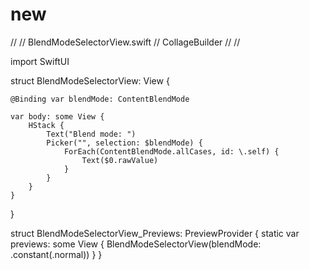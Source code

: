 # new
//
//  BlendModeSelectorView.swift
//  CollageBuilder
//
//

import SwiftUI

struct BlendModeSelectorView: View {
    
    @Binding var blendMode: ContentBlendMode
    
    var body: some View {
        HStack {
            Text("Blend mode: ")
            Picker("", selection: $blendMode) {
                ForEach(ContentBlendMode.allCases, id: \.self) {
                    Text($0.rawValue)
                }
            }
        }
    }
}

struct BlendModeSelectorView_Previews: PreviewProvider {
    static var previews: some View {
        BlendModeSelectorView(blendMode: .constant(.normal))
    }
}
